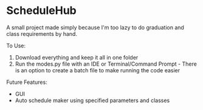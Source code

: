 # ScheduleHub

A small project made simply because I'm too lazy to do graduation and class requirements by hand.

To Use:
  1. Download everything and keep it all in one folder
  2. Run the modes.py file with an IDE or Terminal/Command Prompt
    - There is an option to create a batch file to make running the code easier
  
Future Features:
  - GUI
  - Auto schedule maker using specified parameters and classes
